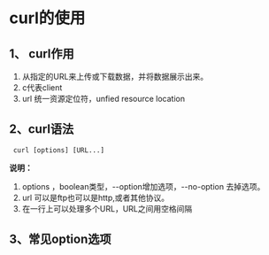 # curl的使用
## 1、 curl作用
1. 从指定的URL来上传或下载数据，并将数据展示出来。
2. c代表client
3. url 统一资源定位符，unfied resource location
## 2、curl语法
```shell
 curl [options] [URL...]
```
**说明：**
1. options ，boolean类型，--option增加选项，--no-option 去掉选项。
2. url 可以是ftp也可以是http,或者其他协议。
3. 在一行上可以处理多个URL，URL之间用空格间隔

## 3、常见option选项

